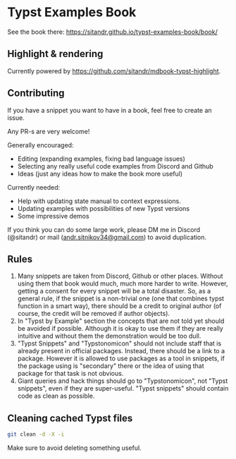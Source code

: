 # Typst Examples Book

See the book there: https://sitandr.github.io/typst-examples-book/book/

## Highlight & rendering

Currently powered by https://github.com/sitandr/mdbook-typst-highlight.

## Contributing

If you have a snippet you want to have in a book, feel free to create an issue.

Any PR-s are very welcome!

Generally encouraged:

- Editing (expanding examples, fixing bad language issues)
- Selecting any really useful code examples from Discord and Github
- Ideas (just any ideas how to make the book more useful)

Currently needed:
- Help with updating state manual to context expressions.
- Updating examples with possibilities of new Typst versions
- Some impressive demos

If you think you can do some large work, please DM me in Discord (@sitandr) or mail (andr.sitnikov34@gmail.com) to avoid duplication.

## Rules

1. Many snippets are taken from Discord, Github or other places. Without using them that book would much, much more harder to write. However, getting a consent for every snippet will be a total disaster.
    So, as a general rule, if the snippet is a non-trivial one (one that combines typst function in a smart way), there should be a credit to original author (of course, the credit will be removed if author objects).
2. In "Typst by Example" section the concepts that are not told yet should be avoided if possible. Although it is okay to use them if they are really intuitive and without them the demonstration would be too dull.
3. "Typst Snippets" and "Typstonomicon" should not include staff that is already present in official packages. Instead, there should be a link to a package. However it is allowed to use packages as a tool in snippets, if the package using is "secondary" there or the idea of using that package for that task is not obvious.
4. Giant queries and hack things should go to "Typstonomicon", not "Typst snippets", even if they are super-useful. "Typst snippets" should contain code as clean as possible.

## Cleaning cached Typst files

```bash
git clean -d -X -i
```

Make sure to avoid deleting something useful.